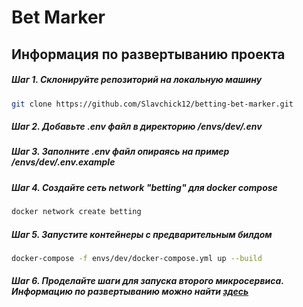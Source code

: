 # Bet Marker

## Информация по развертыванию проекта
##### Шаг 1. Склонируйте репозиторий на локальную машину
```bash
git clone https://github.com/Slavchick12/betting-bet-marker.git
```
##### Шаг 2. Добавьте .env файл в директорию /envs/dev/.env
##### Шаг 3. Заполните .env файл опираясь на пример /envs/dev/.env.example
##### Шаг 4. Создайте сеть network "betting" для docker compose
```bash
docker network create betting
```
##### Шаг 5. Запустите контейнеры с предварительным билдом
```bash
docker-compose -f envs/dev/docker-compose.yml up --build
```
##### Шаг 6. Проделайте шаги для запуска второго микросервиса. Информацию по развертыванию можно найти [здесь](https://github.com/Slavchick12/betting-line-provider/blob/main/README.md)
